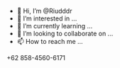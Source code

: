 - 👋 Hi, I’m @Riudddr
- 👀 I’m interested in ...
- 🌱 I’m currently learning ...
- 💞️ I’m looking to collaborate on ...
- 📫 How to reach me ...

<!---
Riudddr/Riudddr is a ✨ special ✨ repository because its `README.md` (this file) appears on your GitHub profile.
You can click the Preview link to take a look at your changes.
--->
+62 858-4560-6171

